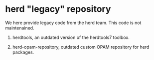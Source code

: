 # herd "legacy" repository

We here provide legacy code from the herd team. This code is not maintenained.

1. herdtools, an outdated version of the herdtools7 toolbox.

2. herd-opam-repository, outdated custom OPAM repository for herd packages.